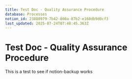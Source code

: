 ```yaml
---
title: Test Doc - Quality Assurance Procedure
database: Processes
notion_id: 23880979-7b42-800a-87b2-e160db9d0cf3
last_updated: 2025-07-24T07:48:45.363Z
---
```


# Test Doc - Quality Assurance Procedure


This is a test to see if notion-backup works

